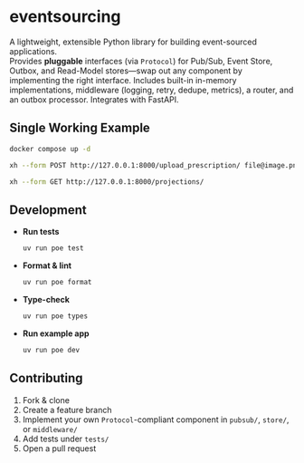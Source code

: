 # eventsourcing

A lightweight, extensible Python library for building event-sourced applications.  
Provides **pluggable** interfaces (via `Protocol`) for Pub/Sub, Event Store, Outbox, and Read-Model stores—swap out any component by implementing the right interface. Includes built-in in-memory implementations, middleware (logging, retry, dedupe, metrics), a router, and an outbox processor. Integrates with FastAPI.

## Single Working Example

```zsh
docker compose up -d
```

```zsh
xh --form POST http://127.0.0.1:8000/upload_prescription/ file@image.png

xh --form GET http://127.0.0.1:8000/projections/
```

## Development

- **Run tests**  
  ```bash
  uv run poe test
  ```

- **Format & lint**  
  ```bash
  uv run poe format
  ```

- **Type-check**  
  ```bash
  uv run poe types
  ```

- **Run example app**  
  ```bash
  uv run poe dev
  ```

## Contributing

1. Fork & clone
2. Create a feature branch
3. Implement your own `Protocol`-compliant component in `pubsub/`, `store/`, or `middleware/`
4. Add tests under `tests/`
5. Open a pull request  

